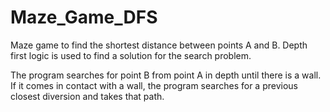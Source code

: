 # Maze_Game_DFS
Maze game to find the shortest distance between points A and B. Depth first logic is used to find a solution for the search problem.

The program searches for point B from point A in depth until there is a wall. If it comes in contact with a wall, the program searches for a previous closest diversion and takes that path.
